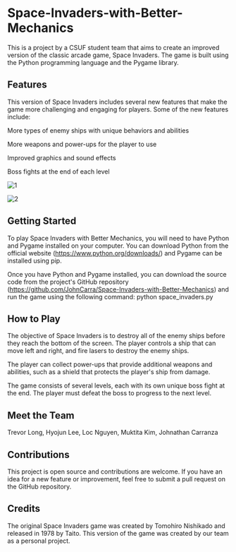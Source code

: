 # Space-Invaders-with-Better-Mechanics  
This is a project by a CSUF student team that aims to create an improved version of the classic arcade game, Space Invaders. The game is built using the Python programming language and the Pygame library.

## Features  
This version of Space Invaders includes several new features that make the game more challenging and engaging for players. Some of the new features include:  

More types of enemy ships with unique behaviors and abilities  

More weapons and power-ups for the player to use  

Improved graphics and sound effects  

Boss fights at the end of each level  

![1](https://user-images.githubusercontent.com/82400181/229615463-865879ce-d69f-4d6a-af8f-74ebbb875f8c.png)

![2](https://user-images.githubusercontent.com/82400181/226068516-fa2a20c9-c54f-473d-8965-09f30c3de005.jpg)


## Getting Started

To play Space Invaders with Better Mechanics, you will need to have Python and Pygame installed on your computer. You can download Python from the official website (https://www.python.org/downloads/) and Pygame can be installed using pip.

Once you have Python and Pygame installed, you can download the source code from the project's GitHub repository (https://github.com/JohnCarra/Space-Invaders-with-Better-Mechanics) and run the game using the following command:
python space_invaders.py

## How to Play

The objective of Space Invaders is to destroy all of the enemy ships before they reach the bottom of the screen. The player controls a ship that can move left and right, and fire lasers to destroy the enemy ships.

The player can collect power-ups that provide additional weapons and abilities, such as a shield that protects the player's ship from damage.

The game consists of several levels, each with its own unique boss fight at the end. The player must defeat the boss to progress to the next level.

## Meet the Team

Trevor Long,
Hyojun Lee,
Loc Nguyen,
Muktita Kim,
Johnathan Carranza

## Contributions  
This project is open source and contributions are welcome. If you have an idea for a new feature or improvement, feel free to submit a pull request on the GitHub repository.


## Credits
The original Space Invaders game was created by Tomohiro Nishikado and released in 1978 by Taito. This version of the game was created by our team as a personal project.
